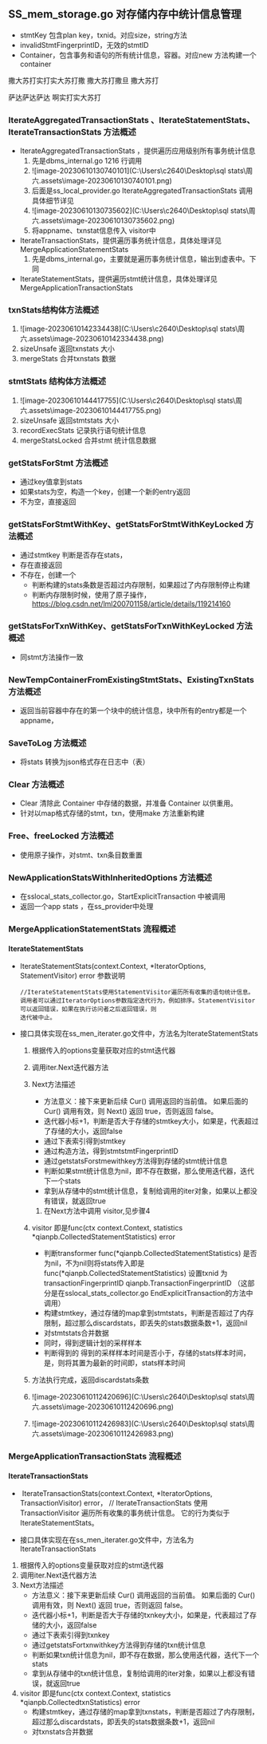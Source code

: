 ## SS_mem_storage.go 对存储内存中统计信息管理

- stmtKey 包含plan key，txnid。对应size，string方法
- invalidStmtFingerprintID，无效的stmtID
- Container，包含事务和语句的所有统计信息，容器。对应new 方法构建一个container




撒大苏打实打实大苏打撒
撒大苏打撒旦
撒大苏打

萨达萨达萨达
啊实打实大苏打



### IterateAggregatedTransactionStats 、IterateStatementStats、IterateTransactionStats 方法概述

- IterateAggregatedTransactionStats ，提供遍历应用级别所有事务统计信息
  1.   先是dbms_internal.go  1216 行调用
  2. ![image-20230610130740101](C:\Users\c2640\Desktop\sql stats\周六.assets\image-20230610130740101.png)
  3.   后面是ss_local_provider.go  IterateAggregatedTransactionStats 调用 具体细节详见
  4. ![image-20230610130735602](C:\Users\c2640\Desktop\sql stats\周六.assets\image-20230610130735602.png)
  5. 将appname、txnstat信息传入 visitor中
- IterateTransactionStats，提供遍历事务统计信息，具体处理详见MergeApplicationStatementStats 
  1. ​    先是dbms_internal.go，主要就是遍历事务统计信息，输出到虚表中。下同
- IterateStatementStats，提供遍历stmt统计信息，具体处理详见MergeApplicationTransactionStats 







### txnStats结构体方法概述

1. ![image-20230610142334438](C:\Users\c2640\Desktop\sql stats\周六.assets\image-20230610142334438.png)
2. sizeUnsafe 返回txnstats 大小
3. mergeStats 合并txnstats 数据



### stmtStats 结构体方法概述

1. ![image-20230610144417755](C:\Users\c2640\Desktop\sql stats\周六.assets\image-20230610144417755.png)
2. sizeUnsafe 返回stmtstats 大小
3. recordExecStats 记录执行语句统计信息
4. mergeStatsLocked 合并stmt 统计信息数据



### getStatsForStmt 方法概述

- 通过key值拿到stats
- 如果stats为空，构造一个key，创建一个新的entry返回
- 不为空，直接返回



### getStatsForStmtWithKey、getStatsForStmtWithKeyLocked 方法概述

- 通过stmtkey 判断是否存在stats，
- 存在直接返回
- 不存在，创建一个
  -   判断构建的stats条数是否超过内存限制，如果超过了内存限制停止构建
  -  判断内存限制时候，使用了原子操作，https://blog.csdn.net/lml200701158/article/details/119214160



### getStatsForTxnWithKey、getStatsForTxnWithKeyLocked 方法概述

- 同stmt方法操作一致

### NewTempContainerFromExistingStmtStats、ExistingTxnStats方法概述

- 返回当前容器中存在的第一个块中的统计信息，块中所有的entry都是一个appname，



### SaveToLog 方法概述

- 将stats 转换为json格式存在日志中（表）



### Clear 方法概述

- Clear 清除此 Container 中存储的数据，并准备 Container 以供重用。
- 针对以map格式存储的stmt，txn，使用make 方法重新构建



### Free、freeLocked 方法概述

- 使用原子操作，对stmt、txn条目数重置

### NewApplicationStatsWithInheritedOptions 方法概述

- 在sslocal_stats_collector.go，StartExplicitTransaction 中被调用
- 返回一个app stats ，在ss_provider中处理

### MergeApplicationStatementStats 流程概述

#### IterateStatementStats

- IterateStatementStats(context.Context, *IteratorOptions, StatementVisitor) error 参数说明

  ```
  //IterateStatementStats使用StatementVisitor遍历所有收集的语句统计信息。调用者可以通过IteratorOptions参数指定迭代行为，例如排序。StatementVisitor可以返回错误，如果在执行访问者之后返回错误，则
  迭代被中止。
  ```



- 接口具体实现在ss_men_iterater.go文件中，方法名为IterateStatementStats

  1. 根据传入的options变量获取对应的stmt迭代器

  2. 调用iter.Next迭代器方法

  3. Next方法描述

     - 方法意义：接下来更新后续 Cur() 调用返回的当前值。 如果后面的 Cur() 调用有效，则 Next() 返回 true，否则返回 false。
     -  迭代器小标+1，判断是否大于存储的stmtkey大小，如果是，代表超过了存储的大小，返回false
     - 通过下表索引得到stmtkey
     - 通过构造方法，得到stmtstmtFingerprintID
     - 通过getstatsForstmewithkey方法得到存储的stmt统计信息
     - 判断如果stmt统计信息为nil，即不存在数据，那么使用迭代器，迭代下一个stats
     - 拿到从存储中的stmt统计信息，复制给调用的iter对象，如果以上都没有错误，就返回true

     1. 在Next方法中调用 visitor,见步骤4

  4. visitor 即是func(ctx context.Context, statistics *qianpb.CollectedStatementStatistics) error

     -  判断transformer func(*qianpb.CollectedStatementStatistics) 是否为nil，不为nil则将stats传入即是 func(*qianpb.CollectedStatementStatistics) 设置txnid  为 transactionFingerprintID qianpb.TransactionFingerprintID （这部分是在sslocal_stats_collector.go  EndExplicitTransaction的方法中调用）
     -  构建stmtkey，通过存储的map拿到stmtstats，判断是否超过了内存限制，超过那么discardstats，即丢失的stats数据条数+1，返回nil
     - 对stmtstats合并数据
     - 同时，得到逻辑计划的采样样本
     - 判断得到的 得到的采样样本时间是否小于，存储的stats样本时间，是，则将其置为最新的时间即，stats样本时间

  5. 方法执行完成，返回discardstats条数

  6. ![image-20230610112420696](C:\Users\c2640\Desktop\sql stats\周六.assets\image-20230610112420696.png)

  7. ![image-20230610112426983](C:\Users\c2640\Desktop\sql stats\周六.assets\image-20230610112426983.png)





### MergeApplicationTransactionStats 流程概述

#### IterateTransactionStats

- ​	IterateTransactionStats(context.Context, *IteratorOptions, TransactionVisitor) error，	// IterateTransactionStats 使用 TransactionVisitor 遍历所有收集的事务统计信息。 它的行为类似于 IterateStatementStats。

-  接口具体实现在在ss_men_iterater.go文件中，方法名为IterateTransactionStats

  1.  根据传入的options变量获取对应的stmt迭代器
  2. 调用iter.Next迭代器方法
  3. Next方法描述
     -  方法意义：接下来更新后续 Cur() 调用返回的当前值。 如果后面的 Cur() 调用有效，则 Next() 返回 true，否则返回 false。
     - 迭代器小标+1，判断是否大于存储的txnkey大小，如果是，代表超过了存储的大小，返回false
     - 通过下表索引得到txnkey
     - 通过getstatsFortxnwithkey方法得到存储的txn统计信息
     - 判断如果txn统计信息为nil，即不存在数据，那么使用迭代器，迭代下一个stats
     - 拿到从存储中的txn统计信息，复制给调用的iter对象，如果以上都没有错误，就返回true
  4. visitor 即是func(ctx context.Context, statistics *qianpb.CollectedtxnStatistics) error 
     -   构建stmtkey，通过存储的map拿到txnstats，判断是否超过了内存限制，超过那么discardstats，即丢失的stats数据条数+1，返回nil
     - 对txnstats合并数据

  